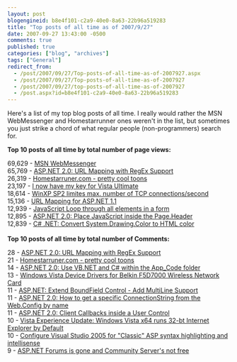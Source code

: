```yaml
---
layout: post
blogengineid: b8e4f101-c2a9-40e0-8a63-22b96a519283
title: "Top posts of all time as of 2007/9/27"
date: 2007-09-27 13:43:00 -0500
comments: true
published: true
categories: ["blog", "archives"]
tags: ["General"]
redirect_from: 
  - /post/2007/09/27/Top-posts-of-all-time-as-of-2007927.aspx
  - /post/2007/09/27/Top-posts-of-all-time-as-of-2007927
  - /post/2007/09/27/top-posts-of-all-time-as-of-2007927
  - /post.aspx?id=b8e4f101-c2a9-40e0-8a63-22b96a519283
---
```

<!-- more -->

Here's a list of my top blog posts of all time. I really would rather the MSN WebMessenger and Homestarrunner ones weren't in the list, but sometimes you just strike a chord of what regular people (non-programmers) search for.

**Top 10 posts of all time by total number of page views:**

69,629 - <A href="/Blog/Post.aspx?PostID=762">MSN WebMessenger</A><BR>65,769 - <A href="/Blog/Post.aspx?PostID=1252">ASP.NET 2.0: URL Mapping with RegEx Support</A><BR>26,319 - <A href="/Blog/Post.aspx?PostID=173">Homestarruner.com - pretty cool toons</A><BR>23,197 - <A href="/Blog/Post.aspx?PostID=1336">I now have my key for Vista Ultimate</A><BR>18,614 - <A href="/Blog/Post.aspx?PostID=159">WinXP SP2 limites max. number of TCP connections/second</A><BR>15,136 - <A href="/Blog/Post.aspx?PostID=717">URL Mapping for ASP.NET 1.1</A><BR>12,939 - <A href="/Blog/Post.aspx?PostID=1303">JavaScript Loop through all elements in a form</A><BR>12,895 - <A href="/Blog/Post.aspx?PostID=1304">ASP.NET 2.0: Place JavaScript inside the Page.Header</A><BR>12,839 - <A href="/Blog/Post.aspx?PostID=1309">C# .NET: Convert System.Drawing.Color to HTML color</A><BR><BR>**Top 10 posts of all time by total number of Comments:**

28 - <A href="/Blog/Post.aspx?PostID=762">ASP.NET 2.0: URL Mapping with RegEx Support</A><BR>21 - <A href="/Blog/Post.aspx?PostID=173">Homestarruner.com - pretty cool toons</A><BR>14 - <A href="/Blog/Post.aspx?PostID=1287">ASP.NET 2.0: Use VB.NET and C# within the App_Code folder</A><BR>13 - <A href="/Blog/Post.aspx?PostID=1365">Windows Vista Device Drivers for Belkin F5D7000 Wireless Network Card</A><BR>11 - <A href="/Blog/Post.aspx?PostID=1325">ASP.NET: Extend BoundField Control - Add MultiLine Support</A><BR>11 - <A href="/Blog/Post.aspx?PostID=1252">ASP.NET 2.0: How to get a specific ConnectionString from the Web.Config by name</A><BR>11 - <A href="/Blog/Post.aspx?PostID=784">ASP.NET 2.0: Client Callbacks inside a User Control</A><BR>10 - <A href="/Blog/Post.aspx?PostID=1341">Vista Experience Update: Windows Vista x64 runs 32-bt Internet Explorer by Default</A><BR>10 - <A href="/Blog/Post.aspx?PostID=757">Configure Visual Studio 2005 for "Classic" ASP syntax highlighting and intellisense</A><BR>9 - <A href="/Blog/Post.aspx?PostID=1400">ASP.NET Forums is gone and Community Server's not free</A><BR>
